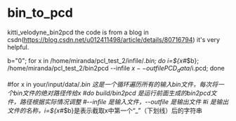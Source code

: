 # bin_to_pcd
kitti_velodyne_bin2pcd
the code is from a blog in csdn(https://blog.csdn.net/u012411498/article/details/80716794)
it's very helpful.


b="0"; for x in /home/miranda/pcl_test_2/infile/*.bin; do i=${x#*$b}; /home/miranda/pcl_test_2/bin2pcd --infile $x --outfile PCD_data/$i.pcd; done
 
#for x in your/input/data/*.bin  这是一个循环遍历所有的输入bin文件，每次将一个bin文件的绝对路径传给x
#do build/bin2pcd 是运行前面生成的bin2pcd文件，路径根据实际情况调整
#--infile 是输入文件，--outfile 是输出文件 
#i 是输出文件的名称，i=${x#*$b}是表示截取x中第一个“_”（下划线）后的字符串
